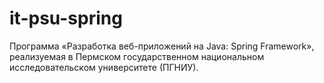 # it-psu-spring
Программа «Разработка веб-приложений на Java: Spring Framework»,  реализуемая в Пермском государственном национальном исследовательском университете (ПГНИУ).
